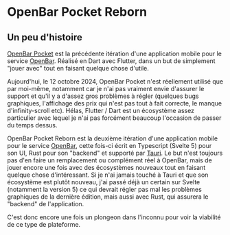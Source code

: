 # OpenBar Pocket Reborn

## Un peu d'histoire

[OpenBar Pocket](https://github.com/fusetim/open_bar_pocket) est la précédente itération d'une application mobile pour le service [OpenBar](https://github.com/CETEN-OpenBar/bar/). Réalisé en Dart avec Flutter, dans un but de simplement "jouer avec" tout en faisant quelque chose d'utile.

Aujourd'hui, le 12 octobre 2024, OpenBar Pocket n'est réellement utilisé que par moi-même, notamment car je n'ai pas vraiment envie d'assurer le support et qu'il y a d'assez gros problèmes à régler (quelques bugs graphiques, l'affichage des prix qui n'est pas tout à fait correcte, le manque d'infinity-scroll etc). Hélas, Flutter / Dart est un écosystème assez particulier avec lequel je n'ai pas forcément beaucoup l'occasion de passer du temps dessus. 

OpenBar Pocket Reborn est la deuxième itération d'une application mobile pour le service [OpenBar](https://github.com/CETEN-OpenBar/bar/), cette fois-ci écrit
en Typescript (Svelte 5) pour son UI, Rust pour son "backend" et supporté par [Tauri](https://v2.tauri.app). Le but n'est toujours pas d'en faire un remplacement
ou complément réel à OpenBar, mais de jouer encore une fois avec des écosystèmes nouveaux tout en faisant quelque chose d'intéressant. Si je n'ai jamais touché à
Tauri et que son écosystème est plutôt nouveau, j'ai passé déjà un certain sur Svelte (notamment la version 5) ce qui devrait régler pas mal les problèmes graphiques
de la dernière édition, mais aussi avec Rust, qui assurera le "backend" de l'application.

C'est donc encore une fois un plongeon dans l'inconnu pour voir la viabilité de ce type de plateforme.